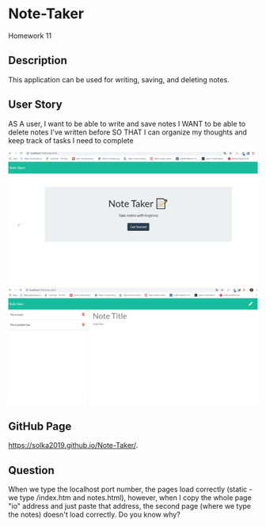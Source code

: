 # Note-Taker 
 Homework 11

## Description
This application can be used for writing, saving, and deleting notes. 

## User Story
AS A user, I want to be able to write and save notes
I WANT to be able to delete notes I've written before
SO THAT I can organize my thoughts and keep track of tasks I need to complete

![index.html-page](public/assets/images/first-page.PNG)
![notes.html-page](public/assets/images/second-page.PNG)

## GitHub Page
https://solka2019.github.io/Note-Taker/.

## Question
When we type the localhost port number, the pages load correctly (static - we type /index.htm and notes.html), however, when I copy the whole page "io" address and just paste that address, the second page (where we type the notes) doesn't load correctly. Do you know why? 
